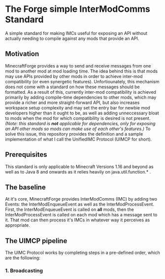 # The Forge simple InterModComms Standard
A simple standard for making IMCs useful for exposing an API without actually needing to compile against any mods that provide an API.

## Motivation
MinecraftForge provides a way to send and receive messages from one mod to another mod at mod loading time. The idea behind this is that mods may use APIs provided by other mods in order to achieve inter-mod compatibility (or even synergetic features). Unfortiounately, this mechanism does not come with a standard on how these messages should be formatted. As a result of this, currently inter-mod compatibility is achieved primarily by adding compile-time dependencies to other mods, which may provide a richer and more straight-forward API, but also increases workspace setup complexity and may set the entry bar for newbie mod developers higher than it ought to be, as well as adding unneccessary bloat to mods when the mod for which compatibility is desired is not present. *(Note: this standard is **not** applicable for dependencies, only for exposing an API other mods so mods can make use of each other's features.)* To solve this issue, this repository provides the definition and a sample implementation of what I call the UnifiedIMC Protocol (UIMCP for short).

## Prerequisites
This standard is only applicable to Minecraft Versions 1.16 and beyond as well as to Java 8 and onwards as it relies heavily on java.util.function.* .

## The baseline
At it's core, MinecraftForge provides InterModComms (IMC) by adding two Events: the InterModEnqueueEvent as well as the InterModProcessEvent. First, the InterModEnqueueEvent is called on **all** mods, then the InterModProcessEvent is called on each mod which has a message sent to it. That mod can then process it's IMCs in whatever way it perceives as appropriate.

## The UIMCP pipeline
The UIMC Protocol works by completing steps in a pre-defined order, which are the following:
### 1. Broadcasting
